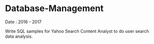 # Database-Management

Date : 2016 - 2017

Write SQL samples for Yahoo Search Content Analyst to do user search data analysis. 

